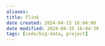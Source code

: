 ```yaml
---
aliases: 
title: Flink
date created: 2024-04-15 16:04:00
date modified: 2024-04-15 16:04:39
tags: [code/big-data, project]
---
```

